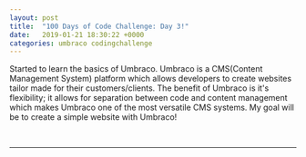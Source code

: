 ```yaml
---
layout: post
title:  "100 Days of Code Challenge: Day 3!"
date:   2019-01-21 18:30:22 +0000
categories: umbraco codingchallenge
---
```


<p>Started to learn the basics of Umbraco.  Umbraco is a CMS(Content Management System) platform which allows developers to create websites tailor made for their customers/clients.  The benefit of Umbraco is it's flexibility; it allows for separation between code and content management which makes Umbraco one of the most versatile CMS systems.  My goal will be to create a simple website with Umbraco! 
</p>

<br/>
<hr>
  